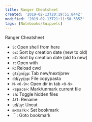 ```yaml
---
title: Ranger Cheatsheet
created: '2019-02-13T20:19:51.844Z'
modified: '2019-02-13T21:11:58.335Z'
tags: [Notebooks/Snippets]
---
```


Ranger Cheatsheet

- `S`: Open shell from here
- `oc`: Sort by creation date (new to old)
- `oC`: Sort by creation date (old to new)
- `r`: Open with
- `R`: Reload cwd
- `gt`/`gn`/`gp`: Tab new/next/prev
- `dd`/`yy`/`pp`: File copypasta
- `M-<0-9>`: Open dir in tab `<0-9>`
- `<space>`: Mark/unmark current file
- `zh`: Toggle hidden files
- `A`/`I`: Rename
- `ud`/`uy`: Uncut
- `m<mark>`: Set bookmark
- ``<mask>`: Goto bookmark

